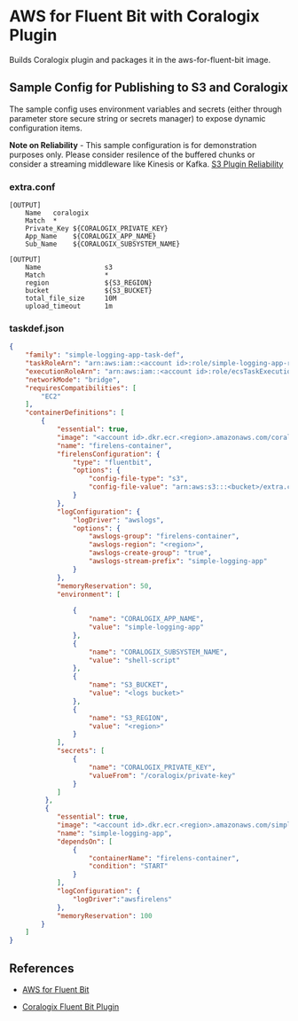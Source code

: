 # AWS for Fluent Bit with Coralogix Plugin
Builds Coralogix plugin and packages it in the aws-for-fluent-bit image.

## Sample Config for Publishing to S3 and Coralogix

The sample config uses environment variables and secrets (either through parameter store secure string or secrets manager) to expose dynamic configuration items.

**Note on Reliability** - This sample configuration is for demonstration purposes only. Please consider resilence of the buffered chunks or consider a streaming middleware like Kinesis or Kafka. [S3 Plugin Reliability](https://docs.fluentbit.io/manual/pipeline/outputs/s3#reliability)

### extra.conf
```
[OUTPUT]
    Name   coralogix
    Match  *
    Private_Key ${CORALOGIX_PRIVATE_KEY}
    App_Name    ${CORALOGIX_APP_NAME}
    Sub_Name    ${CORALOGIX_SUBSYSTEM_NAME}

[OUTPUT]
    Name                s3
    Match               *
    region              ${S3_REGION}
    bucket              ${S3_BUCKET}
    total_file_size     10M
    upload_timeout      1m
```

### taskdef.json
```json
{
    "family": "simple-logging-app-task-def",
    "taskRoleArn": "arn:aws:iam::<account id>:role/simple-logging-app-role",
    "executionRoleArn": "arn:aws:iam::<account id>:role/ecsTaskExecutionRole",
    "networkMode": "bridge",
    "requiresCompatibilities": [
        "EC2"
    ],
    "containerDefinitions": [
        {
            "essential": true,
            "image": "<account id>.dkr.ecr.<region>.amazonaws.com/coralogixrepo/aws-for-fluent-bit-coralogix:2.10.0",
            "name": "firelens-container",
            "firelensConfiguration": {
                "type": "fluentbit",
                "options": {
                    "config-file-type": "s3",
                    "config-file-value": "arn:aws:s3:::<bucket>/extra.conf"
                }
            },
            "logConfiguration": {
                "logDriver": "awslogs",
                "options": {
                    "awslogs-group": "firelens-container",
                    "awslogs-region": "<region>",
                    "awslogs-create-group": "true",
                    "awslogs-stream-prefix": "simple-logging-app"
                }
            },
            "memoryReservation": 50,
            "environment": [
                
                {
                    "name": "CORALOGIX_APP_NAME",
                    "value": "simple-logging-app"
                },
                {
                    "name": "CORALOGIX_SUBSYSTEM_NAME",
                    "value": "shell-script"
                },
                {
                    "name": "S3_BUCKET",
                    "value": "<logs bucket>"
                },
                {
                    "name": "S3_REGION",
                    "value": "<region>"
                }
            ],
            "secrets": [
                {
                    "name": "CORALOGIX_PRIVATE_KEY",
                    "valueFrom": "/coralogix/private-key"
                }
            ]
         },
         {
            "essential": true,
            "image": "<account id>.dkr.ecr.<region>.amazonaws.com/simple-logging-app:0.2.0",
            "name": "simple-logging-app",
            "dependsOn": [
                {
                    "containerName": "firelens-container",
                    "condition": "START"
                }
            ],
            "logConfiguration": {
                "logDriver":"awsfirelens"
            },
            "memoryReservation": 100
        }
    ]
}
```

## References
 * [AWS for Fluent Bit](https://github.com/aws/aws-for-fluent-bit)

 * [Coralogix Fluent Bit Plugin](https://coralogix.com/integrations/fluent-bit/)
